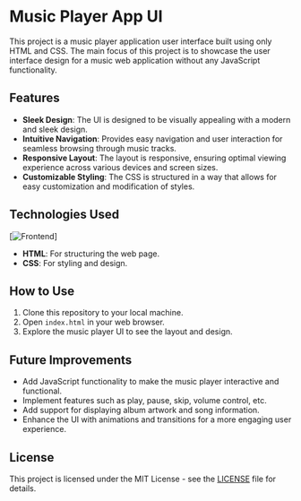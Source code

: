 # Music Player App UI

This project is a music player application user interface built using only HTML and CSS. The main focus of this project is to showcase the user interface design for a music web application without any JavaScript functionality.

## Features

- **Sleek Design**: The UI is designed to be visually appealing with a modern and sleek design.
- **Intuitive Navigation**: Provides easy navigation and user interaction for seamless browsing through music tracks.
- **Responsive Layout**: The layout is responsive, ensuring optimal viewing experience across various devices and screen sizes.
- **Customizable Styling**: The CSS is structured in a way that allows for easy customization and modification of styles.

## Technologies Used
[![Frontend](https://skillicons.dev/icons?i=html,css)]

- **HTML**: For structuring the web page.
- **CSS**: For styling and design.

## How to Use

1. Clone this repository to your local machine.
2. Open `index.html` in your web browser.
3. Explore the music player UI to see the layout and design.

## Future Improvements

- Add JavaScript functionality to make the music player interactive and functional.
- Implement features such as play, pause, skip, volume control, etc.
- Add support for displaying album artwork and song information.
- Enhance the UI with animations and transitions for a more engaging user experience.



## License

This project is licensed under the MIT License - see the [LICENSE](LICENSE) file for details.
